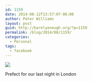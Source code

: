 ```yaml
---
id: 1159
date: 2014-08-12T13:57:07-06:00
author: Peter Williams
layout: post
guid: http://barelyenough.org/?p=1159
permalink: /blog/2014/08/1159/
categories:
  - Personal
tags:
  - facebook
---
```

<div>
  <img src='https://fbcdn-sphotos-g-a.akamaihd.net/hphotos-ak-xfa1/v/t1.0-9/p180x540/10616001_10152294245768339_7236437401284192340_n.jpg?oh=2fc77886a4b354065a194a10432df4ae&#038;oe=54651191&#038;__gda__=1416624335_ae6b41bb4001cb8b3a35f9b131c56c3c' /></p> 
  
  <div>
    Prefect for our last night in London
  </div>
</div>